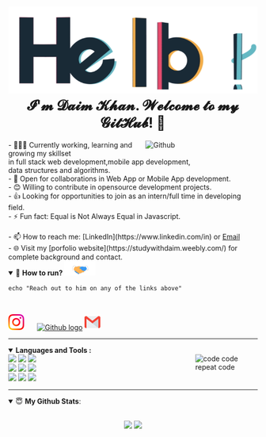 <h1 align="center"> <img src="https://github.com/Daim-Nickel-Penny/Daim-Nickel-Penny/blob/master/Assets/hello.gif" alt="hello-gif"> <br >𝓘'𝓶 𝓓𝓪𝓲𝓶 𝓚𝓱𝓪𝓷</a>. 𝓦𝓮𝓵𝓬𝓸𝓶𝓮 𝓽𝓸 𝓶𝔂 𝓖𝓲𝓽𝓗𝓾𝓫! 🤗</h1>


<img width="45%" align="right" alt="Github" src="https://raw.githubusercontent.com/onimur/.github/master/.resources/git-header.svg" />
- 👨🏽‍💻 Currently working, learning and growing my skillset<br/> in full stack web development,mobile app development,<br/> data structures and algorithms.<br/>
- 🤝 Open for collaborations in Web App or Mobile App development.<br/>
- 😊 Willing to contribute in opensource development projects.<br/>
- 👍 Looking for opportunities to join as an intern/full time in developing field.<br/>
- ⚡ Fun fact: Equal is Not Always Equal in Javascript.<br/>
<br/>
- 📫 How to reach me: [LinkedIn](https://www.linkedin.com/in) or <a href="mailto:daimk558@gmail.com">Email</a><br/>
- 🌐 Visit my [porfolio website](https://studywithdaim.weebly.com/) for complete background and contact.

<details open>
<summary>🤝 <b>How to run? </b><img src="https://github.com/Daim-Nickel-Penny/Daim-Nickel-Penny/blob/master/Assets/Handshake.gif" height="29px">
</summary>
  
```shell
echo "Reach out to him on any of the links above"
```
<br/>

[<img src="https://github.com/Daim-Nickel-Penny/Daim-Nickel-Penny/blob/master/Assets/Instagram.svg" alt="instagram logo" width="32"  style="max-width:100%; margin-right:22px">](https://www.instagram.com/i_am_daim_)  [<img src="https://cdn.svgporn.com/logos/github-icon.svg" alt="Github logo" width="34">](https://github.com/)  [<img src="https://github.com/Daim-Nickel-Penny/Daim-Nickel-Penny/blob/master/Assets/Gmail.svg" alt="Gmail logo" height="32">](mailto:daimk558@gmail.com)


</details>

---

<details open>
 <img width="25%" align="right" alt="code code repeat code" src="https://github.com/abhisheknaiidu/abhisheknaiidu/raw/master/code.gif?raw=true" />
  <summary> <b>Languages and Tools :</b></summary>
    <code><img width="15%" src="https://www.vectorlogo.zone/logos/java/java-ar21.svg"></code>
  <code><img width="15%" src="https://www.vectorlogo.zone/logos/android/android-ar21.svg"></code>
  <code><img width="15%" src="https://www.vectorlogo.zone/logos/reactjs/reactjs-ar21.svg"></code>
  <br />
  <code><img width="15%" src="https://www.vectorlogo.zone/logos/w3_html5/w3_html5-ar21.svg"></code>
  <code><img width="15%" src="https://www.vectorlogo.zone/logos/netlifyapp_watercss/netlifyapp_watercss-ar21.svg"></code>
  <code><img width="15%" src="https://www.vectorlogo.zone/logos/javascript/javascript-ar21.svg"></code>
  <br />
  <code><img width="15%" src="https://www.vectorlogo.zone/logos/nodejs/nodejs-ar21.svg"></code>
  <code><img width="15%" src="https://www.vectorlogo.zone/logos/npmjs/npmjs-ar21.svg"></code>
  <code><img width="15%" src="https://www.vectorlogo.zone/logos/git-scm/git-scm-ar21.svg"></code>

  <br/>
  

</details>

---

<details open>
 <summary> 😇 <b>My Github Stats</b>: </summary>

<br>


<p align = "center">
  <img src = "https://github-readme-stats.vercel.app/api?username=Daim-Nickel-Penny&theme=highcontrast&show_icons=true&count_private=true">
  <img src = "https://github-readme-stats.vercel.app/api/top-langs/?username=Daim-Nickel-Penny&theme=highcontrast">
  
</p>

</details>
